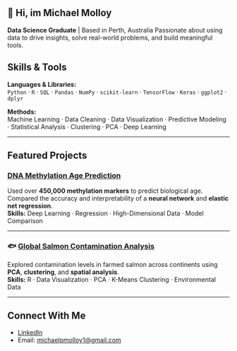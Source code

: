 ## 👋 Hi, im Michael Molloy 

**Data Science Graduate** | Based in Perth, Australia 
Passionate about using data to drive insights, solve real-world problems, and build meaningful tools.  



## Skills & Tools

**Languages & Libraries:**  
`Python` · `R` · `SQL` · `Pandas` · `NumPy` · `scikit-learn` · `TensorFlow` · `Keras` · `ggplot2` · `dplyr`


**Methods:**  
Machine Learning · Data Cleaning · Data Visualization · Predictive Modeling · Statistical Analysis · Clustering · PCA · Deep Learning

---

## Featured Projects

### [DNA Methylation Age Prediction](https://github.com/michaelpmolloy/Dna-Age-Predictions)
Used over **450,000 methylation markers** to predict biological age. Compared the accuracy and interpretability of a **neural network** and **elastic net regression**.  
**Skills:** Deep Learning · Regression · High-Dimensional Data · Model Comparison

---

### 🐟 [Global Salmon Contamination Analysis](https://github.com/michaelpmolloy/Salmon-Contamination-Analysis)
Explored contamination levels in farmed salmon across continents using **PCA**, **clustering**, and **spatial analysis**.  
**Skills:** R · Data Visualization · PCA · K-Means Clustering · Environmental Data

---


## Connect With Me

- [LinkedIn](https://www.linkedin.com/in/michael-molloy-85868129b/)
- Email: [michaelpmolloy1@gmail.com](mailto:michaelpmolloy1@gmail.com)

<!--
**michaelpmolloy/michaelpmolloy** is a ✨ _special_ ✨ repository because its `README.md` (this file) appears on your GitHub profile.

Here are some ideas to get you started:

- 🔭 I’m currently working on ...
- 🌱 I’m currently learning ...
- 👯 I’m looking to collaborate on ...
- 🤔 I’m looking for help with ...
- 💬 Ask me about ...
- 📫 How to reach me: ...
- 😄 Pronouns: ...
- ⚡ Fun fact: ...
-->
